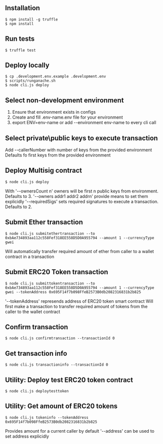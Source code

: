 ## Installation
```
$ npm install -g truffle
$ npm install
```

## Run tests
```
$ truffle test
```

## Deploy locally
```
$ cp .development.env.example .development.env
$ scripts/runganache.sh
$ node cli.js deploy
```

## Select non-development environment
1. Ensure that environment exists in configs
2. Create and fill .env-name.env file for your environment
3. export ENV=env-name or add --environment env-name to every cli call

## Select private\public keys to execute transaction
Add --callerNumber with number of keys from the provided environment
Defaults fo first keys from the provided environment

## Deploy Multisig contract
```
$ node cli.js deploy
```
With '--ownersCount n' owners will be first n public keys from environment. Defaults to 3.
'--owners addr1 addr2 addrn' provide means to set them explicidly
'--requiredSigs' sets required signatures to execute a transaction. Defaults to 2.

## Submit Ether transaction
```
$ node cli.js submitethertransaction --to 0xbAe734893aa112c558Fef318EE558D5D0A955794 --amount 1 --currencyType gwei
```
Will automatically transfer required amount of ether from caller to a wallet contract in a transaction

## Submit ERC20 Token transaction
```
$ node cli.js submittokentransaction --to 0xbAe734893aa112c558Fef318EE558D5D0A955794 --amount 1 --currencyType gwei --tokenAddress 0x695F14f7b098FfeB2573B0db2082316831b2b825
```
'--tokenAddress' represends address of ERC20 token smart contract
Will first make a transaction to transfer required amount of tokens from the caller to the wallet contract

## Confirm transaction
```
$ node cli.js confirmtransaction --transactionId 0
```

## Get transaction info
```
$ node cli.js transactioninfo --transactionId 0
```

## Utility: Deploy test ERC20 token contract
```
$ node cli.js deploytesttoken
```

## Utility: Get amount of ERC20 tokens
```
$ node cli.js tokeninfo --tokenAddress 0x695F14f7b098FfeB2573B0db2082316831b2b825
```
Provides amount for a current caller by default
'--address' can be used to set address explicidly